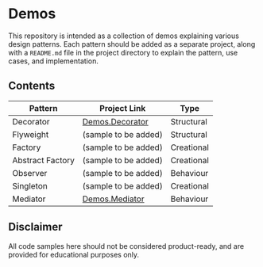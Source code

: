 # Demos

This repository is intended as a collection of demos explaining various design patterns. Each pattern should be added as a separate project, along with a `README.md` file in the project directory to explain the pattern, use cases, and implementation.

## Contents

| Pattern          | Project Link                                 | Type       |
| ---------------- | -------------------------------------------- | ---------- |
| Decorator        | [Demos.Decorator](Demos.Decorator/README.md) | Structural |
| Flyweight        | (sample to be added)                         | Structural |
| Factory          | (sample to be added)                         | Creational |
| Abstract Factory | (sample to be added)                         | Creational |
| Observer         | (sample to be added)                         | Behaviour  |
| Singleton        | (sample to be added)                         | Creational |
| Mediator         | [Demos.Mediator](Demos.Mediator/README.md)   | Behaviour  |

## Disclaimer

All code samples here should not be considered product-ready, and are provided for educational purposes only.
